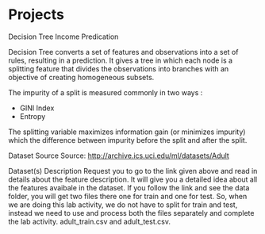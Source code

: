 # Projects
Decision Tree Income Predication

Decision Tree converts a set of features and observations into a set of rules, resulting in a prediction.
It gives a tree in which each node is a splitting feature that divides the observations into branches with an objective of creating homogeneous subsets.

The impurity of a split is measured commonly in two ways :

* GINI Index
* Entropy

The splitting variable maximizes information gain (or minimizes impurity) which the difference between impurity before the split and after the split.

Dataset Source
Source:
http://archive.ics.uci.edu/ml/datasets/Adult

Dataset(s) Description
Request you to go to the link given above and read in details about the feature description.
It will give you a detailed idea about all the features avaibale in the dataset.
If you follow the link and see the data folder, you will get two files there one for train and one for test.
So, when we are doing this lab activity, we do not have to split for train and test, instead we need to use and process both the files separately and complete the lab activity. adult_train.csv and adult_test.csv.
